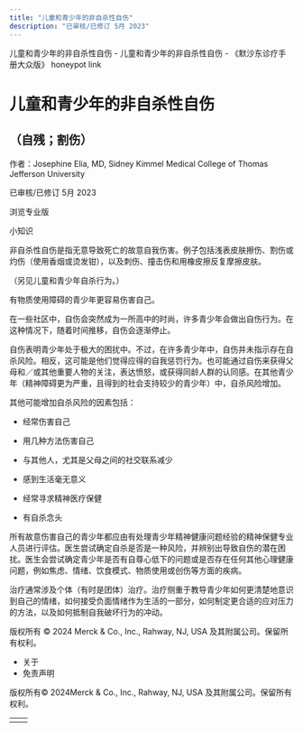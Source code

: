 ```yaml
---
title: "儿童和青少年的非自杀性自伤"
description: "已审核/已修订 5月 2023"
---
```


﻿儿童和青少年的非自杀性自伤 \- 儿童和青少年的非自杀性自伤 \- 《默沙东诊疗手册大众版》 honeypot link

# 儿童和青少年的非自杀性自伤

## （自残；割伤）

作者：Josephine Elia, MD, Sidney Kimmel Medical College of Thomas Jefferson
University

已审核/已修订 5月 2023

浏览专业版

小知识

非自杀性自伤是指无意导致死亡的故意自我伤害。例子包括浅表皮肤擦伤、割伤或灼伤（使用香烟或烫发钳），以及刺伤、撞击伤和用橡皮擦反复摩擦皮肤。

（另见儿童和青少年自杀行为。）

有物质使用障碍的青少年更容易伤害自己。

在一些社区中，自伤会突然成为一所高中的时尚，许多青少年会做出自伤行为。在这种情况下，随着时间推移，自伤会逐渐停止。

自伤表明青少年处于极大的困扰中。不过，在许多青少年中，自伤并未指示存在自杀风险。相反，这可能是他们觉得应得的自我惩罚行为。也可能通过自伤来获得父母和／或其他重要人物的关注，表达愤怒，或获得同龄人群的认同感。在其他青少年（精神障碍更为严重，且得到的社会支持较少的青少年）中，自杀风险增加。

其他可能增加自杀风险的因素包括：

- 经常伤害自己

- 用几种方法伤害自己

- 与其他人，尤其是父母之间的社交联系减少

- 感到生活毫无意义

- 经常寻求精神医疗保健

- 有自杀念头


所有故意伤害自己的青少年都应由有处理青少年精神健康问题经验的精神保健专业人员进行评估。医生尝试确定自杀是否是一种风险，并辨别出导致自伤的潜在困扰。医生会尝试确定青少年是否有自尊心低下的问题或是否存在任何其他心理健康问题，例如焦虑、情绪、饮食模式、物质使用或创伤等方面的疾病。

治疗通常涉及个体（有时是团体）治疗。治疗侧重于教导青少年如何更清楚地意识到自己的情绪，如何接受负面情绪作为生活的一部分，如何制定更合适的应对压力的方法，以及如何抵制自我破坏行为的冲动。



版权所有 © 2024
Merck & Co., Inc., Rahway, NJ, USA 及其附属公司。保留所有权利。

- 关于
- 免责声明

版权所有© 2024Merck & Co., Inc., Rahway, NJ, USA 及其附属公司。保留所有权利。

|     |     |
| --- | --- |
|  |  |